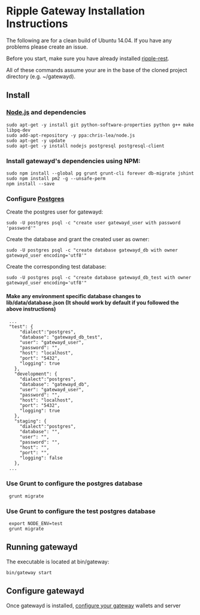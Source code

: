 # Ripple Gateway Installation Instructions

The following are for a clean build of Ubuntu 14.04. If you have any problems please create an issue.

Before you start, make sure you have already installed [ripple-rest](https://github.com/ripple/ripple-rest).

All of these commands assume your are in the base of the cloned project directory (e.g. ~/gatewayd).

## Install

### [Node.js](http://stackoverflow.com/questions/16302436/install-nodejs-on-ubuntu-12-10) and dependencies

    sudo apt-get -y install git python-software-properties python g++ make libpq-dev
    sudo add-apt-repository -y ppa:chris-lea/node.js
    sudo apt-get -y update
    sudo apt-get -y install nodejs postgresql postgresql-client

### Install gatewayd's dependencies using NPM:

    sudo npm install --global pg grunt grunt-cli forever db-migrate jshint
    sudo npm install pm2 -g --unsafe-perm
    npm install --save

### Configure [Postgres](https://help.ubuntu.com/community/PostgreSQL)

Create the postgres user for gatewayd:

    sudo -U postgres psql -c "create user gatewayd_user with password 'password'"

Create the database and grant the created user as owner:

    sudo -U postgres psql -c "create database gatewayd_db with owner gatewayd_user encoding='utf8'"
    
Create the corresponding test database:
    
    sudo -U postgres psql -c "create database gatewayd_db_test with owner gatewayd_user encoding='utf8'"    

#### Make any environment specific database changes to lib/data/database.json (It should work by default if you followed the above instructions)
 
     ...
     "test": {
         "dialect":"postgres",
         "database": "gatewayd_db_test",
         "user": "gatewayd_user",
         "password": "",
         "host": "localhost",
         "port": "5432",
         "logging": true
       },
       "development": {
         "dialect":"postgres",
         "database": "gatewayd_db",
         "user": "gatewayd_user",
         "password": "",
         "host": "localhost",
         "port": "5432",
         "logging": true
       },
       "staging": {
         "dialect":"postgres",
         "database": "",
         "user": "",
         "password": "",
         "host": "",
         "port": "",
         "logging": false
       },
     ...
 
### Use Grunt to configure the postgres database

     grunt migrate
 
### Use Grunt to configure the test postgres database

     export NODE_ENV=test
     grunt migrate  

## Running gatewayd

The executable is located at bin/gateway:

    bin/gateway start

## Configure gatewayd

Once gatewayd is installed, [configure your gateway](https://dev.ripple.com/gatewayd.html#configuration) wallets and server
